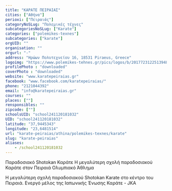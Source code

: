 ```yaml
---
title: "ΚΑΡΑΤΕ ΠΕΙΡΑΙΑΣ"
cities: ["Αθήνα"]
perioxi: ["Πειραιάς"]
categoryNoSLug: "Πολεμικές τέχνες"
subcategoriesNoSLug: ["Karate"]
categories: ["polemikes-texnes"]
subcategories: ["karate"]
orgUID: ""
organisation: ""
orgurl: "-"
address: "Ηρώων Πολυτεχνείου 16, 18531 Piraeus, Greece"
logoimg: "https://www.polemikes-tehnes.gr/pics/logos/b/2017723122513948.jpg"
profilePhoto : "downloaded"
coverPhoto : "downloaded"
website: "www.karatepeiraias.gr"
facebook: "www.facebook.com/karatepeiraias/"
phone: "2121044392"
email: "info@karatepeiraias.gr"
courses: ""
places: [""]
rensponsibles: ""
zipcode: [""]
schoolsUID: "school241120181032"
UID: "school241120181032"
latitude: "37,9445343"
longitude: "23,6481514"
url: "karate-peiraias/athina/polemikes-texnes/karate"
slug: "karate-peiraias"
aliases:
    - /school241120181032
---
```



Παραδοσιακό Shotokan Καράτε Η μεγαλύτερη σχολή παραδοσιακού Καράτε στον Πειραιά Ολυμπιακό Άθλημα

Η μεγαλύτερη σχολή παραδοσιακού Shotokan Karate στο κέντρο του Πειραιά. Ενεργό μέλος της Ιαπωνικής Ένωσης Καράτε - JKA